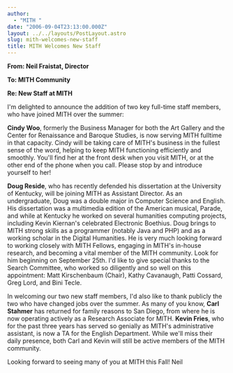 ```yaml
---
author:
  - "MITH "
date: "2006-09-04T23:13:00.000Z"
layout: ../../layouts/PostLayout.astro
slug: mith-welcomes-new-staff
title: MITH Welcomes New Staff
---
```


**From: Neil Fraistat, Director**

**To: MITH Community**

**Re: New Staff at MITH**

I'm delighted to announce the addition of two key full-time staff members, who have joined MITH over the summer:

**Cindy Woo**, formerly the Business Manager for both the Art Gallery and the Center for Renaissance and Baroque Studies, is now serving MITH fulltime in that capacity. Cindy will be taking care of MITH's business in the fullest sense of the word, helping to keep MITH functioning efficiently and smoothly. You'll find her at the front desk when you visit MITH, or at the other end of the phone when you call. Please stop by and introduce yourself to her!

**Doug Reside**, who has recently defended his dissertation at the University of Kentucky, will be joining MITH as Assistant Director. As an undergraduate, Doug was a double major in Computer Science and English. His dissertation was a multimedia edition of the American musical, Parade, and while at Kentucky he worked on several humanities computing projects, including Kevin Kiernan's celebrated Electronic Boethius. Doug brings to MITH strong skills as a programmer (notably Java and PHP) and as a working scholar in the Digital Humanities. He is very much looking forward to working closely with MITH Fellows, engaging in MITH's in-house research, and becoming a vital member of the MITH community. Look for him beginning on September 25th. I'd like to give special thanks to the Search Committee, who worked so diligently and so well on this appointment: Matt Kirschenbaum (Chair), Kathy Cavanaugh, Patti Cossard, Greg Lord, and Bini Tecle.

In welcoming our two new staff members, I'd also like to thank publicly the two who have changed jobs over the summer. As many of you know, **Carl Stahmer** has returned for family reasons to San Diego, from where he is now operating actively as a Research Associate for MITH. **Kevin Fries**, who for the past three years has served so genially as MITH's administrative assistant, is now a TA for the English Department. While we'll miss their daily presence, both Carl and Kevin will still be active members of the MITH community.

Looking forward to seeing many of you at MITH this Fall! Neil
